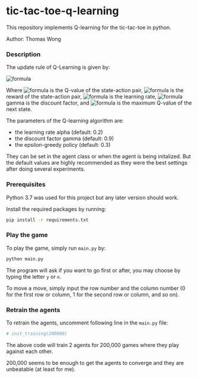# tic-tac-toe-q-learning

This repository implements Q-learning for the tic-tac-toe in python.

Author: Thomas Wong

### Description

The update rule of Q-Learning is given by:

![formula](https://render.githubusercontent.com/render/math?math=\huge%20Q(s,a)\leftarrow%20Q(s,a)%20%2B%20\alpha%20[(r(s,a)%20%2B%20\gamma\underset{{a}'}{max}%20Q({s}',{a}'))%20-%20Q(s,a)])

Where ![formula](https://render.githubusercontent.com/render/math?math=Q(s,a)) is the Q-value of the state-action pair, 
![formula](https://render.githubusercontent.com/render/math?math=r(s,a)) is the reward of the state-action pair, 
![formula](https://render.githubusercontent.com/render/math?math=\alpha) is the learning rate, 
![formula](https://render.githubusercontent.com/render/math?math=\gamma) gamma is the discount factor, and 
![formula](https://render.githubusercontent.com/render/math?math=\underset{{a}'}{max}%20Q({s}',{a}')) is the maximum Q-value of the next state.

The parameters of the Q-learning algorithm are:
- the learning rate alpha (default: 0.2)
- the discount factor gamma (default: 0.9)
- the epsilon-greedy policy (default: 0.3)

They can be set in the agent class or when the agent is being initalized. But the default values are highly recommended as they were the best settings after doing several experiments.

### Prerequisites
Python 3.7 was used for this project but any later version should work.

Install the required packages by running:
```bash
pip install -r requirements.txt
```

### Play the game
To play the game, simply run `main.py` by:
```bash
python main.py
```

The program will ask if you want to go first or after, you may choose by typing the letter `y` or `n`.

To move a move, simply input the row number and the column number (0 for the first row or column, 1 for the second row or column, and so on).

### Retrain the agents
To retrain the agents, uncomment following line in the `main.py` file:
```python
# init_training(200000)
```
The above code will train 2 agents for 200,000 games where they play against each other.

200,000 seems to be enough to get the agents to converge and they are unbeatable (at least for me).